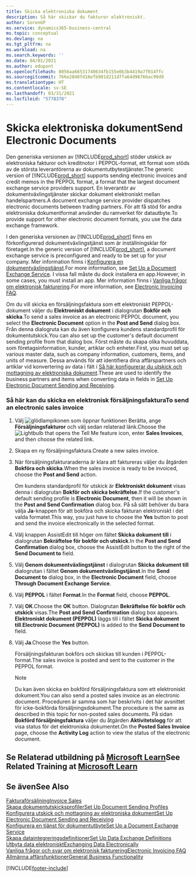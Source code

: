 ```yaml
---
title: Skicka elektroniska dokument
description: Så här skickar du fakturor elektroniskt.
author: SorenGP
ms.service: dynamics365-business-central
ms.topic: conceptual
ms.devlang: na
ms.tgt_pltfrm: na
ms.workload: na
ms.search.keywords: ''
ms.date: 04/01/2021
ms.author: edupont
ms.openlocfilehash: 8056aa66531740634fb155e0b3b4419a7f014ffc
ms.sourcegitcommit: 766e2840fd16efb901d211d7fa64d96766ac99d9
ms.translationtype: HT
ms.contentlocale: sv-SE
ms.lasthandoff: 03/31/2021
ms.locfileid: "5778378"
---
```

# <a name="send-electronic-documents"></a><span data-ttu-id="9bea3-103">Skicka elektroniska dokument</span><span class="sxs-lookup"><span data-stu-id="9bea3-103">Send Electronic Documents</span></span>

<span data-ttu-id="9bea3-104">Den generiska versionen av [!INCLUDE[prod_short](includes/prod_short.md)] stöder utskick av elektroniska fakturor och kreditnotor i PEPPOL-format, ett format som stöds av de största leverantörerna av dokumentutbytestjänster.</span><span class="sxs-lookup"><span data-stu-id="9bea3-104">The generic version of [!INCLUDE[prod_short](includes/prod_short.md)] supports sending electronic invoices and credit memos in the PEPPOL format, a format that the largest document exchange service providers support.</span></span> <span data-ttu-id="9bea3-105">En leverantör av dokumentväxlingstjänster skickar dokument elektroniskt mellan handelspartners.</span><span class="sxs-lookup"><span data-stu-id="9bea3-105">A document exchange service provider dispatches electronic documents between trading partners.</span></span> <span data-ttu-id="9bea3-106">För att få stöd för andra elektroniska dokumentformat använder du ramverket för datautbyte.</span><span class="sxs-lookup"><span data-stu-id="9bea3-106">To provide support for other electronic document formats, you use the data exchange framework.</span></span>  

 <span data-ttu-id="9bea3-107">I den generiska versionen av [!INCLUDE[prod_short](includes/prod_short.md)] finns en förkonfigurerad dokumentväxlingstjänst som är inställningsklar för företaget.</span><span class="sxs-lookup"><span data-stu-id="9bea3-107">In the generic version of [!INCLUDE[prod_short](includes/prod_short.md)], a document exchange service is preconfigured and ready to be set up for your company.</span></span> <span data-ttu-id="9bea3-108">Mer information finns i [Konfigurera en dokumentväxlingstjänst](across-how-to-set-up-a-document-exchange-service.md).</span><span class="sxs-lookup"><span data-stu-id="9bea3-108">For more information, see [Set Up a Document Exchange Service](across-how-to-set-up-a-document-exchange-service.md).</span></span> <span data-ttu-id="9bea3-109">I vissa fall måste du dock installera en app.</span><span class="sxs-lookup"><span data-stu-id="9bea3-109">However, in some cases, you must install an app.</span></span> <span data-ttu-id="9bea3-110">Mer information finns i [Vanliga frågor om elektronisk fakturering](faq-electronic-invoicing.yml).</span><span class="sxs-lookup"><span data-stu-id="9bea3-110">For more information, see [Electronic Invoicing FAQ](faq-electronic-invoicing.yml).</span></span>  

 <span data-ttu-id="9bea3-111">Om du vill skicka en försäljningsfaktura som ett elektroniskt PEPPOL-dokument väljer du **Elektroniskt dokument** i dialogrutan **Bokför och skicka**.</span><span class="sxs-lookup"><span data-stu-id="9bea3-111">To send a sales invoice as an electronic PEPPOL document, you select the **Electronic Document** option in the **Post and Send** dialog box.</span></span> <span data-ttu-id="9bea3-112">Från denna dialogruta kan du även konfigurera kundens standardprofil för dokumentutskick.</span><span class="sxs-lookup"><span data-stu-id="9bea3-112">You can also set up the customer's default document sending profile from that dialog box.</span></span> <span data-ttu-id="9bea3-113">Först måste du skapa olika huvuddata, som företagsinformation, kunder, artiklar och enheter.</span><span class="sxs-lookup"><span data-stu-id="9bea3-113">First, you must set up various master data, such as company information, customers, items, and units of measure.</span></span> <span data-ttu-id="9bea3-114">Dessa används för att identifiera dina affärspartners och artiklar vid konvertering av data i fält i [Så här konfigurerar du utskick och mottagning av elektroniska dokument](across-how-to-set-up-electronic-document-sending-and-receiving.md).</span><span class="sxs-lookup"><span data-stu-id="9bea3-114">These are used to identify the business partners and items when converting data in fields in [Set Up Electronic Document Sending and Receiving](across-how-to-set-up-electronic-document-sending-and-receiving.md).</span></span>  

### <a name="to-send-an-electronic-sales-invoice"></a><span data-ttu-id="9bea3-115">Så här kan du skicka en elektronisk försäljningsfaktura</span><span class="sxs-lookup"><span data-stu-id="9bea3-115">To send an electronic sales invoice</span></span>

1. <span data-ttu-id="9bea3-116">Välj ![glödlampikonen som öppnar funktionen Berätta](media/ui-search/search_small.png "Berätta för mig vad du vill göra"), ange **Försäljningsfakturor** och välj sedan relaterad länk.</span><span class="sxs-lookup"><span data-stu-id="9bea3-116">Choose the ![Lightbulb that opens the Tell Me feature](media/ui-search/search_small.png "Tell me what you want to do") icon, enter **Sales Invoices**, and then choose the related link.</span></span>  

2. <span data-ttu-id="9bea3-117">Skapa en ny försäljningsfaktura.</span><span class="sxs-lookup"><span data-stu-id="9bea3-117">Create a new sales invoice.</span></span>  

3. <span data-ttu-id="9bea3-118">När försäljningsfakturaraderna är klara att faktureras väljer du åtgärden **Bokföra och skicka**.</span><span class="sxs-lookup"><span data-stu-id="9bea3-118">When the sales invoice is ready to be invoiced, choose the **Post and Send** action.</span></span>  

     <span data-ttu-id="9bea3-119">Om kundens standardprofil för utskick är **Elektroniskt dokument** visas denna i dialogrutan **Bokför och skicka bekräftelse**.</span><span class="sxs-lookup"><span data-stu-id="9bea3-119">If the customer's default sending profile is **Electronic Document**, then it will be shown in the **Post and Send Confirmation** dialog box.</span></span> <span data-ttu-id="9bea3-120">På så sätt behöver du bara välja **Ja**-knappen för att bokföra och skicka fakturan elektroniskt i det valda formatet.</span><span class="sxs-lookup"><span data-stu-id="9bea3-120">This way, you just have to choose the **Yes** button to post and send the invoice electronically in the selected format.</span></span>  

4. <span data-ttu-id="9bea3-121">Välj knappen AssistEdit till höger om fältet **Skicka dokument till** i dialogrutan **Bekräftelse för bokför och utskick**.</span><span class="sxs-lookup"><span data-stu-id="9bea3-121">In the **Post and Send Confirmation** dialog box, choose the AssistEdit button to the right of the **Send Document to** field.</span></span>  

5. <span data-ttu-id="9bea3-122">Välj **Genom dokumentväxlingstjänst** i dialogrutan **Skicka dokument till** dialogrutan i fältet **Genom dokumentväxlingstjänst**.</span><span class="sxs-lookup"><span data-stu-id="9bea3-122">In the **Send Document to** dialog box, in the **Electronic Document** field, choose **Through Document Exchange Service**.</span></span>  

6. <span data-ttu-id="9bea3-123">Välj **PEPPOL** i fältet **Format**.</span><span class="sxs-lookup"><span data-stu-id="9bea3-123">In the **Format** field, choose **PEPPOL**.</span></span>  

7. <span data-ttu-id="9bea3-124">Välj **OK**.</span><span class="sxs-lookup"><span data-stu-id="9bea3-124">Choose the **OK** button.</span></span> <span data-ttu-id="9bea3-125">Dialogrutan **Bekräftelse för bokför och utskick** visas.</span><span class="sxs-lookup"><span data-stu-id="9bea3-125">The **Post and Send Confirmation** dialog box appears.</span></span> <span data-ttu-id="9bea3-126">**Elektroniskt dokument (PEPPOL)** läggs till i fältet **Skicka dokument till**.</span><span class="sxs-lookup"><span data-stu-id="9bea3-126">**Electronic Document (PEPPOL)** is added to the **Send Document to** field.</span></span>  

8. <span data-ttu-id="9bea3-127">Välj **Ja**.</span><span class="sxs-lookup"><span data-stu-id="9bea3-127">Choose the **Yes** button.</span></span>  

     <span data-ttu-id="9bea3-128">Försäljningsfakturan bokförs och skickas till kunden i PEPPOL-format.</span><span class="sxs-lookup"><span data-stu-id="9bea3-128">The sales invoice is posted and sent to the customer in the PEPPOL format.</span></span>  

    > [!NOTE]  
    >  <span data-ttu-id="9bea3-129">Du kan även skicka en bokförd försäljningsfaktura som ett elektroniskt dokument.</span><span class="sxs-lookup"><span data-stu-id="9bea3-129">You can also send a posted sales invoice as an electronic document.</span></span> <span data-ttu-id="9bea3-130">Proceduren är samma som har beskrivits i det här avsnittet för icke-bokförda försäljningsdokument.</span><span class="sxs-lookup"><span data-stu-id="9bea3-130">The procedure is the same as described in this topic for non-posted sales documents.</span></span> <span data-ttu-id="9bea3-131">På sidan **Bokförd försäljningsfaktura** väljer du åtgärden **Aktivitetslogg** för att visa status för det elektroniska dokumentet.</span><span class="sxs-lookup"><span data-stu-id="9bea3-131">On the **Posted Sales Invoice** page, choose the **Activity Log** action to view the status of the electronic document.</span></span>  

## <a name="see-related-training-at-microsoft-learn"></a><span data-ttu-id="9bea3-132">Se Relaterad utbildning på [Microsoft Learn](/learn/modules/electronic-documents-dynamics-365-business-central/index)</span><span class="sxs-lookup"><span data-stu-id="9bea3-132">See Related Training at [Microsoft Learn](/learn/modules/electronic-documents-dynamics-365-business-central/index)</span></span>

## <a name="see-also"></a><span data-ttu-id="9bea3-133">Se även</span><span class="sxs-lookup"><span data-stu-id="9bea3-133">See Also</span></span>

[<span data-ttu-id="9bea3-134">Fakturaförsäljning</span><span class="sxs-lookup"><span data-stu-id="9bea3-134">Invoice Sales</span></span>](sales-how-invoice-sales.md)  
[<span data-ttu-id="9bea3-135">Skapa dokumentutskicksprofiler</span><span class="sxs-lookup"><span data-stu-id="9bea3-135">Set Up Document Sending Profiles</span></span>](sales-how-setup-document-send-profiles.md)  
[<span data-ttu-id="9bea3-136">Konfigurera utskick och mottagning av elektroniska dokument</span><span class="sxs-lookup"><span data-stu-id="9bea3-136">Set Up Electronic Document Sending and Receiving</span></span>](across-how-to-set-up-electronic-document-sending-and-receiving.md)  
[<span data-ttu-id="9bea3-137">Konfigurera en tjänst för dokumentutbyte</span><span class="sxs-lookup"><span data-stu-id="9bea3-137">Set Up a Document Exchange Service</span></span>](across-how-to-set-up-a-document-exchange-service.md)  
[<span data-ttu-id="9bea3-138">Skapa dataintegreringsdefinitioner</span><span class="sxs-lookup"><span data-stu-id="9bea3-138">Set Up Data Exchange Definitions</span></span>](across-how-to-set-up-data-exchange-definitions.md)  
[<span data-ttu-id="9bea3-139">Utbyta data elektroniskt</span><span class="sxs-lookup"><span data-stu-id="9bea3-139">Exchanging Data Electronically</span></span>](across-data-exchange.md)  
[<span data-ttu-id="9bea3-140">Vanliga frågor och svar om elektronisk fakturering</span><span class="sxs-lookup"><span data-stu-id="9bea3-140">Electronic Invoicing FAQ</span></span>](faq-electronic-invoicing.yml)  
[<span data-ttu-id="9bea3-141">Allmänna affärsfunktioner</span><span class="sxs-lookup"><span data-stu-id="9bea3-141">General Business Functionality</span></span>](ui-across-business-areas.md)  


[!INCLUDE[footer-include](includes/footer-banner.md)]
